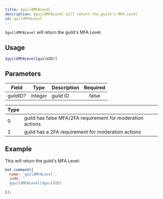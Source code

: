 ```yaml
---
title: $guildMFALevel 
description: $guildMFALevel will return the guild's MFA Level.
id: guildMFALevel
---
```


`$guildMFALevel` will return the guild's MFA Level.

## Usage

```php
$guildMFALevel[guildID?]
```

## Parameters 


| Field    | Type    | Description | Required |
| -------- | ------- | ----------- |:--------:|
| guildID? | integer | guild ID    |    false    |

| Type |                                                         |
| ---- | ------------------------------------------------------- |
| 0    | guild has false MFA/2FA requirement for moderation actions |
| 1    | guild has a 2FA requirement for moderation actions      |

## Example

This will return the guild's MFA Level:

```javascript
bot.command({
  name: 'guildMFALevel',
  code: `
  $guildMFALevel[$guildID]
  `
});
```
